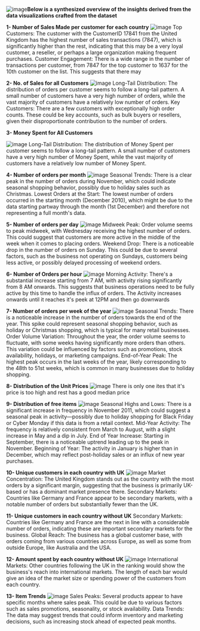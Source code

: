 ![image](https://github.com/itsahmedmohamedamin/Retail-Product-Sales-Analytics/assets/50253297/e23aa661-cadc-49d6-b9d4-d2aca5c9b843)**Below is a synthesized overview of the insights derived from the data visualizations crafted from the dataset**

**1- Number of Sales Made per customer for each country**
![image](https://github.com/itsahmedmohamedamin/Retail-Product-Sales-Analytics/assets/50253297/3c4b637e-49e9-4942-8d7e-324bee173a8a)
Top Customers: The customer with the CustomerID 17841 from the United Kingdom has the highest number of sales transactions (7847), which is significantly higher than the rest, indicating that this may be a very loyal customer, a reseller, or perhaps a large organization making frequent purchases.
Customer Engagement: There is a wide range in the number of transactions per customer, from 7847 for the top customer to 1637 for the 10th customer on the list. This suggests that there may

**2- No. of Sales for all Customers**
![image](https://github.com/itsahmedmohamedamin/Retail-Product-Sales-Analytics/assets/50253297/7a50823e-6976-455c-a7f5-cc47c3fb796a)
Long-Tail Distribution: The distribution of orders per customer seems to follow a long-tail pattern. A small number of customers have a very high number of orders, while the vast majority of customers have a relatively low number of orders.
Key Customers: There are a few customers with exceptionally high order counts. These could be key accounts, such as bulk buyers or resellers, given their disproportionate contribution to the number of orders.

**3- Money Spent for All Customers**

![image](https://github.com/itsahmedmohamedamin/Retail-Product-Sales-Analytics/assets/50253297/b9c88fc5-db0c-49d7-ac27-a6ec6f3c9cb4)
Long-Tail Distribution: The distribution of Money Spent per customer seems to follow a long-tail pattern. A small number of customers have a very high number of Money Spent, while the vast majority of customers have a relatively low number of Money Spent.

**4- Number of orders per month**
![image](https://github.com/itsahmedmohamedamin/Retail-Product-Sales-Analytics/assets/50253297/161c91f0-e3c4-4de7-9f0b-aeb73fa7f0d6)
Seasonal Trends: There is a clear peak in the number of orders during November, which could indicate seasonal shopping behavior, possibly due to holiday sales such as Christmas.
Lowest Orders at the Start: The lowest number of orders occurred in the starting month (December 2010), which might be due to the data starting partway through the month (1st December) and therefore not representing a full month's data.

**5- Number of orders per day**
![image](https://github.com/itsahmedmohamedamin/Retail-Product-Sales-Analytics/assets/50253297/01ca7fbf-9f1d-4764-94ce-f034927d5432)
Midweek Peak: Order volume seems to peak midweek, with Wednesday receiving the highest number of orders. This could suggest that customers are more active in the middle of the week when it comes to placing orders.
Weekend Drop: There is a noticeable drop in the number of orders on Sunday. This could be due to several factors, such as the business not operating on Sundays, customers being less active, or possibly delayed processing of weekend orders.

**6- Number of Orders per hour**
![image](https://github.com/itsahmedmohamedamin/Retail-Product-Sales-Analytics/assets/50253297/9bf371c6-478d-4ae4-a7bf-d3c7ee91925a)
Morning Activity: There's a substantial increase starting from 7 AM, with activity rising significantly from 8 AM onwards. This suggests that business operations need to be fully active by this time to handle the influx of orders.
The Activity increases onwards until it reaches it's peek at 12PM and then go downwards

**7- Number of orders per week of the year**
![image](https://github.com/itsahmedmohamedamin/Retail-Product-Sales-Analytics/assets/50253297/d8fd3012-019f-463f-a438-3d1c99227c6b)
Seasonal Trends: There is a noticeable increase in the number of orders towards the end of the year. This spike could represent seasonal shopping behavior, such as holiday or Christmas shopping, which is typical for many retail businesses.
Order Volume Variation: Throughout the year, the order volume seems to fluctuate, with some weeks having significantly more orders than others. This variation could be influenced by factors such as promotions, stock availability, holidays, or marketing campaigns.
End-of-Year Peak: The highest peak occurs in the last weeks of the year, likely corresponding to the 48th to 51st weeks, which is common in many businesses due to holiday shopping.

**8- Distribution of the Unit Prices**
![image](https://github.com/itsahmedmohamedamin/Retail-Product-Sales-Analytics/assets/50253297/0358432a-404c-4d68-a1b8-4d7a6f25c090)
There is only one ites that it's price is too high and rest has a good median price

**9- Distribution of free items**
![image](https://github.com/itsahmedmohamedamin/Retail-Product-Sales-Analytics/assets/50253297/6caafd47-eb49-4960-9e9b-79caaff9026d)
Seasonal Highs and Lows: There is a significant increase in frequency in November 2011, which could suggest a seasonal peak in activity—possibly due to holiday shopping for Black Friday or Cyber Monday if this data is from a retail context.
Mid-Year Activity: The frequency is relatively consistent from March to August, with a slight increase in May and a dip in July.
End of Year Increase: Starting in September, there is a noticeable uptrend leading up to the peak in November.
Beginning of Year: The activity in January is higher than in December, which may reflect post-holiday sales or an influx of new year purchases.

**10- Unique customers in each country with UK**
![image](https://github.com/itsahmedmohamedamin/Retail-Product-Sales-Analytics/assets/50253297/295b7359-b64e-4364-b38a-45a6bfd0492b)
Market Concentration: The United Kingdom stands out as the country with the most orders by a significant margin, suggesting that the business is primarily UK-based or has a dominant market presence there.
Secondary Markets: Countries like Germany and France appear to be secondary markets, with a notable number of orders but substantially fewer than the UK.

**11- Unique customers in each country without UK**
Secondary Markets: Countries like Germany and France are the next in line with a considerable number of orders, indicating these are important secondary markets for the business.
Global Reach: The business has a global customer base, with orders coming from various countries across Europe, as well as some from outside Europe, like Australia and the USA.

**12- Amount spent by each country without UK**
![image](https://github.com/itsahmedmohamedamin/Retail-Product-Sales-Analytics/assets/50253297/17c20bd1-4cab-4890-942f-0c18934a2b01)
International Markets: Other countries following the UK in the ranking would show the business's reach into international markets. The length of each bar would give an idea of the market size or spending power of the customers from each country.

**13- Item Trends**
![image](https://github.com/itsahmedmohamedamin/Retail-Product-Sales-Analytics/assets/50253297/6da0e5dd-07c1-4d6e-bfee-6eda2f545118)
Sales Peaks: Several products appear to have specific months where sales peak. This could be due to various factors such as sales promotions, seasonality, or stock availability.
Data Trends: The data may suggest trends that could inform inventory and marketing decisions, such as increasing stock ahead of expected peak months.
